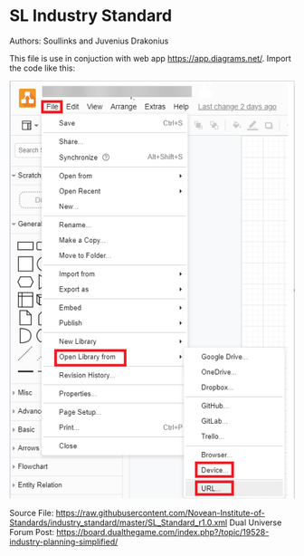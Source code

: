 # SL Industry Standard
Authors: Soullinks and Juvenius Drakonius

This file is use in conjuction with web app https://app.diagrams.net/. Import the code like this:


![how_to_import](https://raw.githubusercontent.com/Novean-Institute-of-Standards/industry_standard/master/how_to_import.png)




Source File: https://raw.githubusercontent.com/Novean-Institute-of-Standards/industry_standard/master/SL_Standard_r1.0.xml
Dual Universe Forum Post: https://board.dualthegame.com/index.php?/topic/19528-industry-planning-simplified/
